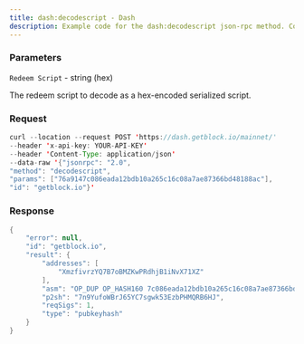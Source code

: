 ```yaml
---
title: dash:decodescript - Dash
description: Example code for the dash:decodescript json-rpc method. Сomplete guide on how to use dash:decodescript json-rpc in GetBlock.io Web3 documentation.
---
```


### Parameters


`Redeem Script` - string (hex)

The redeem script to decode as a hex-encoded serialized script.

### Request

``` java
curl --location --request POST 'https://dash.getblock.io/mainnet/' 
--header 'x-api-key: YOUR-API-KEY' 
--header 'Content-Type: application/json' 
--data-raw '{"jsonrpc": "2.0",
"method": "decodescript",
"params": ["76a9147c086eada12bdb10a265c16c08a7ae87366bd48188ac"],
"id": "getblock.io"}'
```

###  Response

``` java
{
    "error": null,
    "id": "getblock.io",
    "result": {
        "addresses": [
            "XmzfivrzYQ7B7oBMZKwPRdhjB1iNvX71XZ"
        ],
        "asm": "OP_DUP OP_HASH160 7c086eada12bdb10a265c16c08a7ae87366bd481 OP_EQUALVERIFY OP_CHECKSIG",
        "p2sh": "7n9YufoWBrJ65YC7sgwk53EzbPHMQRB6HJ",
        "reqSigs": 1,
        "type": "pubkeyhash"
    }
}
```

